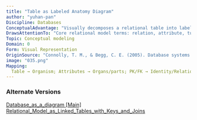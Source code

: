 ```yaml
---
title: "Table as Labeled Anatomy Diagram"
author: "yuhan-pan"
Discipline: Databases
ConceptualAdvantage: "Visually decomposes a relational table into labeled, meaningful parts"
DrawsAttentionTo: "Core relational model terms: relation, attribute, tuple, degree, cardinality, primary and foreign keys."
Topic: Conceptual modeling
Domain: 0
Form: Visual Representation
OriginSource: "Connolly, T. M., & Begg, C. E. (2005). Database systems: a practical approach to design, implementation, and management. Pearson Education."
image: "035.png"
Mapping:
  Table → Organism; Attributes → Organs/parts; PK/FK → Identity/Relationships
---
```

### Alternate Versions
<a href="/nms/Database_as_a_diagram.html">Database_as_a_diagram [Main]</a>
<a href="/nms/Relational_Model_as_Linked_Tables_with_Keys_and_Joins.html">Relational_Model_as_Linked_Tables_with_Keys_and_Joins</a>
